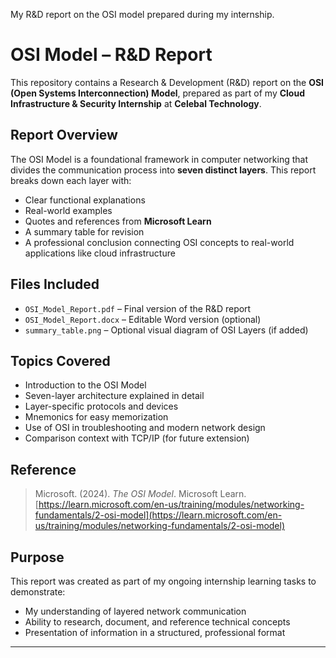 My R&D report on the OSI model prepared during my internship.

# OSI Model – R&D Report

This repository contains a Research & Development (R&D) report on the **OSI (Open Systems Interconnection) Model**, prepared as part of my **Cloud Infrastructure & Security Internship** at **Celebal Technology**.

## Report Overview

The OSI Model is a foundational framework in computer networking that divides the communication process into **seven distinct layers**. This report breaks down each layer with:

- Clear functional explanations  
- Real-world examples  
- Quotes and references from **Microsoft Learn**  
- A summary table for revision  
- A professional conclusion connecting OSI concepts to real-world applications like cloud infrastructure

## Files Included

- `OSI_Model_Report.pdf` – Final version of the R&D report  
- `OSI_Model_Report.docx` – Editable Word version (optional)  
- `summary_table.png` – Optional visual diagram of OSI Layers (if added)

## Topics Covered

- Introduction to the OSI Model  
- Seven-layer architecture explained in detail  
- Layer-specific protocols and devices  
- Mnemonics for easy memorization  
- Use of OSI in troubleshooting and modern network design  
- Comparison context with TCP/IP (for future extension)

## Reference

> Microsoft. (2024). *The OSI Model*. Microsoft Learn.  
> [https://learn.microsoft.com/en-us/training/modules/networking-fundamentals/2-osi-model](https://learn.microsoft.com/en-us/training/modules/networking-fundamentals/2-osi-model)

## Purpose

This report was created as part of my ongoing internship learning tasks to demonstrate:
- My understanding of layered network communication  
- Ability to research, document, and reference technical concepts  
- Presentation of information in a structured, professional format

---



